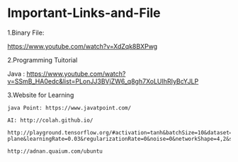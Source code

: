 # Important-Links-and-File
1.Binary File:

https://www.youtube.com/watch?v=XdZqk8BXPwg


2.Programming Tuitorial 

Java : https://www.youtube.com/watch?v=SSmB_HA0edc&list=PLonJJ3BVjZW6_q8gh7XoLUIhRIyBcYJLP

3.Website for Learning

    java Point: https://www.javatpoint.com/ 

    AI: http://colah.github.io/
    
    http://playground.tensorflow.org/#activation=tanh&batchSize=10&dataset=circle&regDataset=reg-plane&learningRate=0.03&regularizationRate=0&noise=0&networkShape=4,2&seed=0.21241&showTestData=false&discretize=false&percTrainData=50&x=true&y=true&xTimesY=false&xSquared=false&ySquared=false&cosX=false&sinX=false&cosY=false&sinY=false&collectStats=false&problem=classification&initZero=false&hideText=false
    
    http://adnan.quaium.com/ubuntu
